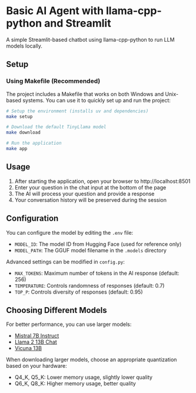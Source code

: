 # Basic AI Agent with llama-cpp-python and Streamlit

A simple Streamlit-based chatbot using llama-cpp-python to run LLM models locally.

## Setup

### Using Makefile (Recommended)

The project includes a Makefile that works on both Windows and Unix-based systems. You can use it to quickly set up and run the project:

```bash
# Setup the environment (installs uv and dependencies)
make setup

# Download the default TinyLlama model
make download

# Run the application
make app
```

## Usage

1. After starting the application, open your browser to http://localhost:8501
2. Enter your question in the chat input at the bottom of the page
3. The AI will process your question and provide a response
4. Your conversation history will be preserved during the session

## Configuration

You can configure the model by editing the `.env` file:
- `MODEL_ID`: The model ID from Hugging Face (used for reference only)
- `MODEL_PATH`: The GGUF model filename in the `.models` directory

Advanced settings can be modified in `config.py`:
- `MAX_TOKENS`: Maximum number of tokens in the AI response (default: 256)
- `TEMPERATURE`: Controls randomness of responses (default: 0.7)
- `TOP_P`: Controls diversity of responses (default: 0.95)

## Choosing Different Models

For better performance, you can use larger models:

- [Mistral 7B Instruct](https://huggingface.co/TheBloke/Mistral-7B-Instruct-v0.2-GGUF)
- [Llama 2 13B Chat](https://huggingface.co/TheBloke/Llama-2-13B-chat-GGUF)
- [Vicuna 13B](https://huggingface.co/TheBloke/vicuna-13B-v1.5-GGUF)

When downloading larger models, choose an appropriate quantization based on your hardware:
- Q4_K, Q5_K: Lower memory usage, slightly lower quality
- Q6_K, Q8_K: Higher memory usage, better quality
